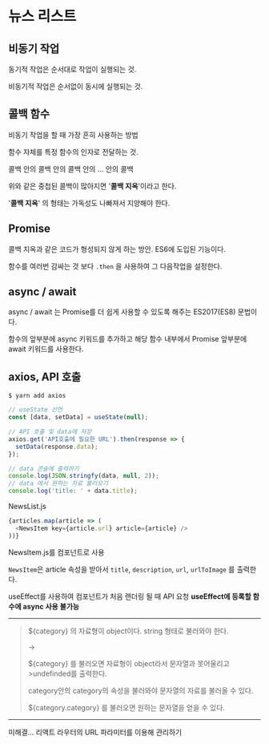# 뉴스 리스트

## 비동기 작업

동기적 작업은 순서대로 작업이 실행되는 것.

비동기적 작업은 순서없이 동시에 실행되는 것.

## 콜백 함수

비동기 작업을 할 때 가장 흔히 사용하는 방법

함수 자체를 특정 함수의 인자로 전달하는 것.

콜백 안의 콜백 안의 콜백 안의 ... 안의 콜백

위와 같은 중첩된 콜백이 많아지면 '**콜백 지옥**'이라고 한다.

'**콜백 지옥**' 의 형태는 가독성도 나빠져서 지양해야 한다.

## Promise

콜백 지옥과 같은 코드가 형성되지 않게 하는 방안. ES6에 도입된 기능이다.

함수를 여러번 감싸는 것 보다 `.then` 을 사용하여 그 다음작업을 설정한다.

## async / await

async / await 는 Promise를 더 쉽게 사용할 수 있도록 해주는 ES2017(ES8) 문법이다.

함수의 앞부분에 async 키워드를 추가하고 해당 함수 내부에서 Promise 앞부분에 await 키워드를 사용한다.

## axios, API 호출

```
$ yarn add axios
```

```javascript
// useState 선언
const [data, setData] = useState(null);

// API 호출 및 data에 저장
axios.get('API호출에 필요한 URL').then(response => {
  setData(response.data);
});

// data 콘솔에 출력하기
console.log(JSON.stringfy(data, null, 2));
// data 에서 원하는 자료 불러오기
console.log('title: ' + data.title);
```

NewsList.js
```javascript
{articles.map(article => (
  <NewsItem key={article.url} article={article} />
))}
```
NewsItem.js를 컴포넌트로 사용

`NewsItem`은 article 속성을 받아서 `title`, `description`, `url`, `urlToImage` 를 출력한다.



useEffect를 사용하여 컴포넌트가 처음 렌더링 될 때 API 요청
**useEffect에 등록할 함수에 async 사용 불가능**



---
>${category}
>의 자료형이 object이다. string 형태로 불러와야 한다.
>
>->
>
>${category} 를 불러오면 자료형이 object라서 문자열과 못어울리고 >undefinded를 출력한다.
>
>category안의 category의 속성을 불러와야 문자열의 자료를 불러올 수 있다.
>
> ${category.category} 를 불러오면 원하는 문자열을 얻을 수 있다.

---
미해결...
리액트 라우터의 URL 파라미터를 이용해 관리하기